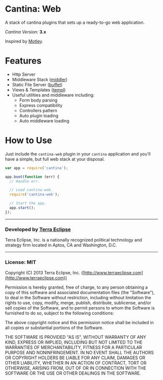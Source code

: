 Cantina: Web
============

A stack of cantina plugins that sets up a ready-to-go web application.

*Cantina Version:* **3.x**

Inspired by [Motley](https://github.com/carlos8f/motley).

Features
========

- Http Server
- Middleware Stack ([middler](https://github.com/carlos8f/node-midler))
- Static File Server ([buffet](https://github.com/carlos8f/node-buffet))
- Views & Templates ([templ](https://github.com/carlos8f/templ))
- Useful utilities and middleware including:
    - Form body parsing
    - Express compatibility
    - Controllers pattern
    - Auto plugin loading
    - Auto middleware loading

How to Use
==========

Just include the `cantina-web` plugin in your `cantina` application and you'll
have a simple, but full web stack at your disposal.

```js
var app = require('cantina');

app.boot(function (err) {
  // Handle err.

  // Load cantina-web.
  require('cantina-web');

  // Start the app.
  app.start();
});
```

- - -

### Developed by [Terra Eclipse](http://www.terraeclipse.com)
Terra Eclipse, Inc. is a nationally recognized political technology and
strategy firm located in Aptos, CA and Washington, D.C.

- - -

### License: MIT
Copyright (C) 2013 Terra Eclipse, Inc. ([http://www.terraeclipse.com](http://www.terraeclipse.com))

Permission is hereby granted, free of charge, to any person obtaining a copy
of this software and associated documentation files (the &quot;Software&quot;), to deal
in the Software without restriction, including without limitation the rights
to use, copy, modify, merge, publish, distribute, sublicense, and/or sell
copies of the Software, and to permit persons to whom the Software is furnished
to do so, subject to the following conditions:

The above copyright notice and this permission notice shall be included in
all copies or substantial portions of the Software.

THE SOFTWARE IS PROVIDED &quot;AS IS&quot;, WITHOUT WARRANTY OF ANY KIND, EXPRESS OR
IMPLIED, INCLUDING BUT NOT LIMITED TO THE WARRANTIES OF MERCHANTABILITY,
FITNESS FOR A PARTICULAR PURPOSE AND NONINFRINGEMENT. IN NO EVENT SHALL THE
AUTHORS OR COPYRIGHT HOLDERS BE LIABLE FOR ANY CLAIM, DAMAGES OR OTHER
LIABILITY, WHETHER IN AN ACTION OF CONTRACT, TORT OR OTHERWISE, ARISING FROM,
OUT OF OR IN CONNECTION WITH THE SOFTWARE OR THE USE OR OTHER DEALINGS IN THE
SOFTWARE.
